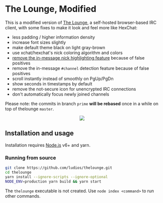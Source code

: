 # The Lounge, Modified

This is a modified version of [The Lounge](https://github.com/thelounge/thelounge), a self-hosted browser-based IRC client, with some fixes to make it look and feel more like HexChat:

* less padding / higher information density
* increase font sizes slightly
* make default theme black on light gray-brown
* use xchat/hexchat's nick coloring algorithm and colors
* [remove the in-message nick highlighting feature](https://github.com/thelounge/thelounge/pull/2682) because of false positives
* remove the in-message `#channel` detection feature because of false positives
* scroll instantly instead of smoothly on PgUp/PgDn
* show seconds in timestamps by default
* remove the not-secure icon for unencrypted IRC connections
* don't automatically focus newly joined channels

Please note: the commits in branch `prime` **will be rebased** once in a while on top of thelounge `master`.

<p align="center">
	<img src="https://user-images.githubusercontent.com/4458/43366682-5532c680-9331-11e8-8941-819ca6b5bd56.png">
</p>

## Installation and usage

Installation requires [Node.js](https://nodejs.org/) v6+ and yarn.

### Running from source

```sh
git clone https://github.com/ludios/thelounge.git
cd thelounge
yarn install --ignore-scripts --ignore-optional
NODE_ENV=production yarn build && yarn start
```

The `thelounge` executable is not created. Use `node index <command>` to run other commands.
